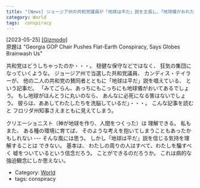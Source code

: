 ```yaml
---
title: "[News] ジョージア州の共和党議員が「地球は平だ」説を主張し、「地球儀がおれたちを洗脳している」と言いはる ---わからん；理解をぜっしている"
category: World
tags:  conspiracy
---
```


[2023-05-25] [[Gizmodo]](https://gizmodo.com/kandiss-taylor-flat-earth-jesus-guns-babies-1850474753?utm_source=pocket_saves)  
 原題は
"Georgia GOP Chair Pushes Flat-Earth Conspiracy, 
Says Globes Brainwash Us"

 共和党はどうしちゃったのか・・・。
穏健な保守などではなく、
狂気の集団になっていくような。
ジョージア州で当選した共和党議員、
カンディス・テイラーが、
他の二人の共和党の賛同者とともに「地球は平だ」説を唱えている、
という記事だ。
「みてごらん、あっちにもこっちにも地球儀がおいてあるでしょう。
もし地球がほんとうに丸いのなら、
あんなに必死になる筈はないでしょう。
彼らは、ああしてわたしたちを洗脳しているだ」・・・。
こんな記事を読むと
フロリダ州知事さえまともに見えてしまう。

 クリエーショニスト（神が地球を作り、人間をつくった）は
理解できる。
私もまた、
ある種の環境に育てば、
そのような考えを抱いてしまうこともあったかもしれない ---
そんな風には思う。
しかし「地球は平だ」説を信じる気持を理解することは
できない。
基本は、
わたしの周りの人はすべて、わたしを騙すべく
嘘をついているという信念だろう。
ことができるのだろうか。
これは病的な強迫観念にしか思えない。

- Category: [World](/categories.html#World)
- tags:  conspiracy

